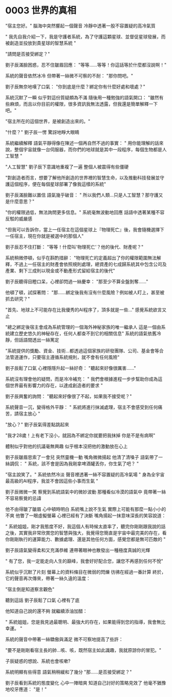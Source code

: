 # 0003 世界的真相

"宿主您好。"
腦海中突然響起一個聲音
冷靜中透著一股不容置疑的高冷氣質

" 我先自我介紹一下，我是守護者系統，為了守護這顆星球、並督促星球發展，而被創造並投放到貴星球的智慧系統 "

"請問是否接受綁定？"

劉子辰滿臉困惑，忍不住皺眉回應：
"等等……等等！你這話等於什麼都沒說啊！"

系統的聲音依然冰冷
但帶著一絲微不可察的不耐：
"那你問吧。"

劉子辰無奈地嘆了口氣：
"你到底是什麼？綁定你有什麼好處和壞處？"

系統沉默了一瞬
似乎對這份質疑頗為不滿
隨後用一種勉強的語氣開口：
"雖然有些麻煩，而且以你目前的權限，很多資訊我無法透露，但我還是簡單解釋一下吧。"

"宿主所在的這個世界，是被創造出來的。"

"什麼？"
劉子辰一愣
驚訝地睜大眼睛

系統繼續解釋
語氣平靜得像在陳述一個再自然不過的事實：
" 用你能理解的話來說，整個宇宙就像一台伺服器，而你們的地球就是其中一段程序，每個生物都是人工智慧 "

"人工智慧"
劉子辰下意識地重複了一遍
整個人被震得有些僵硬

"對創造者而言，想要了解他所創造的世界裡的智慧生命，以及推動科技發展並守護這個程序，便在每個星球部署了像我這樣的系統"

劉子辰滿臉難以置信
語氣幾乎破音：
" 所以我們人類…只是人工智慧？那守護又是什麼意思？"

"你的權限過低，無法詢問更多信息。"
系統毫無波動地回應
話語中透著某種不容反駁的威嚴感

"但我可以告訴你，當上一任宿主在這個星球上『物理死亡』後，我會隨機選擇下一任宿主，現在你就是被選中的那個人"

劉子辰忍不住打斷：
"等等！什麼叫'物理死亡'？他的後代、財產呢？"

系統稍微停頓，似乎在斟酌措辭：
"物理死亡的定義超出了你的權限範圍無法解釋，不過上一任宿主的財產會依照規則處理，總資產的七成歸系統其中包含公司及產業、剩下三成則以現金或不動產形式留給宿主的後代"

劉子辰聽得目瞪口呆，心裡卻閃過一絲慶幸：
"那至少不算全盤剝奪……"

他頓了頓，試探著問：
"那……綁定後我有沒有什麼風險？例如被人盯上，甚至被抓去研究？"

"首先、地球上不可能存在比我優秀的AI程序了，頂多就是一些…"
感覺系統欲言又止

"總之綁定後宿主會成為系統管理的一個海外神秘家族的唯一繼承人
這是一個由系統建立歷史悠久的神秘存在，任何人都查不到它的相關信息"
系統的語氣依舊冷靜，但話語間透出一絲篤定

"系統提供的獎勵、資金、技術…都透過這個家族的研發團隊、公司、基金會等合法管道運作，只要宿主遵循系統規則，就不會有任何風險"

劉子辰鬆了口氣
心裡隱隱升起一絲好奇：
"聽起來好像很厲害……"

系統沒有理會他的疑問，而是冷冷補充：
" 我們會根據進程一步步幫助你成為這個世界最有影響力的存在，以達成創造者的要求 "

劉子辰興奮的詢問：
"聽起來好像很了不起，如果我不接受呢？"

系統聲音一沉，變得格外平靜：
" 系統將進行抹滅處理，宿主不會感受到任何痛苦，請宿主放心 "

"放心？"
劉子辰氣得差點跳起來

"我才28歲！上有老下沒小，就因為不綁定你就要把我抹掉
你是不是有病啊"

體制似乎對他的抗議毫無興趣
似乎根本沒把他的激動放在心上

劉子辰皺眉思索了一會兒
突然靈機一動
嘴角微微揚起
他清了清嗓子
語氣帶了一絲調侃：
" 系統，該不會是因為我剛拿啤酒罐丟你，你生氣了吧？ "

"宿主說笑了。"
系統依然冷淡
聲音裡透著一絲不容置疑的高冷氣場
" 身為全宇宙最高級的AI程序，我並不會因這些小事而生氣 "

劉子辰微微一笑
察覺到系統語氣中的微妙波動
那種看似冷漠的語氣中
竟帶著一絲不容易察覺的忌諱

他不由得皺了皺眉
心中頓時明白
系統嘴上說不生氣
實際上可能有那麼一點小小的不爽
他瞥了一眼虛擬螢幕
心裡已經有了決斷
嘴角揚起一抹意味深長的笑容說道：

" 系統姐姐，剛才我態度不好，我這個人有時候太直率了，聽完你剛剛跟我說的話之後，其實我非常欣賞您的智慧與強大，我覺得您簡直是宇宙中最完美的存在，看你剛剛執行的運算能力、數據處理、還是其他任何方面，感覺您都是無可匹敵的 "

劉子辰語氣變得柔和又充滿恭維
連帶著眼神也散發出一種極度真誠的光輝

" 有了您，我一定能走向人生的巔峰，我會好好配合您，讓您不再感到任何不悅"

系統似乎沉默了片刻
螢幕上的資料條目在微弱的閃爍
彷彿在經過一番計算
終於，它的聲音再次傳來，帶著一絲久違的溫度：

"宿主倒是知道察言觀色"

聽到這話
劉子辰鬆了口氣
心裡有了底

他知道自己說的還不夠
就繼續添油加醋：

" 系統姐姐，您是我見過最聰明、最強大的存在，如果能得到您的指導，我會無比幸運。 "

系統的聲音中帶著一絲驕傲與滿足
微不可察地提高了些許：

"要不是剛剛看宿主長的帥…咳、咳，既然宿主如此識趣，我就原諒你的冒犯。"

子辰疑惑的想說、系統也會咳嗽?

系統明顯有些得意
語氣稍稍緩和了幾分
"那……是否接受綁定？"

劉子辰看到系統的態度變化
心中一陣暗爽
知道自己討好的策略見效了
他毫不猶豫地咬牙應道：
"是！"